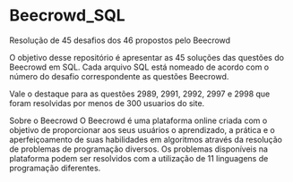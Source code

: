 # Beecrowd_SQL
Resolução de 45 desafios dos 46 propostos pelo Beecrowd

<div>
 <a img src="C:\Users\vajja\Pictures\teste.png"></a>
  
 
</div>  

O objetivo desse repositório é apresentar as 45 soluções das questões do Beecrowd em SQL.
Cada arquivo SQL está nomeado de acordo com o número do desafio correspondente as questões Beecrowd.

Vale o destaque para as questões 2989, 2991, 2992, 2997 e 2998 que foram resolvidas por menos de 300 usuarios do site.

Sobre o Beecrowd
O Beecrowd é uma plataforma online criada com o objetivo de proporcionar aos seus usuários o aprendizado, 
a prática e o aperfeiçoamento de suas habilidades em algoritmos através da resolução de problemas de programação
diversos. Os problemas disponíveis na plataforma podem ser resolvidos com a utilização de 11 linguagens de programação diferentes.
